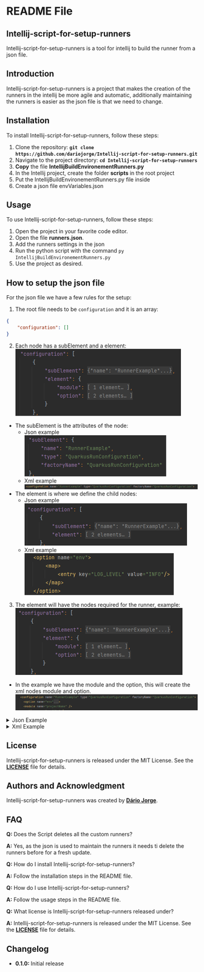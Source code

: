 # **README File**

## **Intellij-script-for-setup-runners**

Intellij-script-for-setup-runners is a tool for intellij to build the runner from a json file.

## **Introduction**

Intellij-script-for-setup-runners is a project that makes the creation of the runners in the intellij be more agile and automatic, additionally maintaining the runners is easier as the json file is that we need to change.

## **Installation**

To install Intellij-script-for-setup-runners, follow these steps:

1. Clone the repository: **`git clone https://github.com/dariojorge/Intellij-script-for-setup-runners.git`**
2. Navigate to the project directory: **`cd Intellij-script-for-setup-runners`**
3. **Copy** the file **IntellijBuildEnvironementRunners.py**
4. In the Intellij project, create the folder **scripts** in the root project
5. Put the IntellijBuildEnvironementRunners.py file inside
6. Create a json file envVariables.json

## **Usage**

To use Intellij-script-for-setup-runners, follow these steps:

1. Open the project in your favorite code editor.
2. Open the file **runners.json**.
3. Add the runners settings in the json
4. Run the python script with the command `py IntellijBuildEnvironementRunners.py`
5. Use the project as desired.

## **How to setup the json file**

For the json file we have a few rules for the setup:

1. The root file needs to be `configuration` and it is an array:
```Json
{
    "configuration": []
}
```

2. Each node has a subElement and a element:    
![SubElement and element](node-child.png)

- The subElement is the attributes of the node:
    - Json example  
    ![Child Node Examples](node-sub-element-json.png)
    - Xml example
    ![Child Node Examples](node-sub-element-xml.png)
- The element is where we define the child nodes:
    - Json example   
    ![Child Node Json](node-child-json.png)
    - Xml example  
    ![Child Node Xml](node-child-xml.png)
3. The element will have the nodes required for the runner, example:
    ![Element Nodes](element-nodes.png)
- In the example we have the module and the option, this will create the xml nodes module and option.
    ![Created Nodes](created-nodes.png)

<details>

<summary>Json Example</summary>

```Json
{
    "configuration": [
        {
            "subElement": {
                "name": "RunnerExample",
                "type": "QuarkusRunConfiguration",
                "factoryName": "QuarkusRunConfiguration"
            },
            "element": {
                "module": {
                    "subElement": {
                        "name": "module name"
                    }
                },
                "option": [
                    {
                        "subElement": {
                            "name": "env"
                        },
                        "element": {
                            "map": {
                                "element": {
                                    "entry": {
                                        "subElement": {
                                            "key": "LOG_LEVEL",
                                            "value": "INFO"
                                        }
                                    }
                                }
                            }
                        }
                    },
                    {
                        "subElement": {
                            "name": "profile"
                        }
                    }
                ]
            }
        }
    ]
}
```

</details>
<details>

<summary>Xml Example</summary>

```Xml
<configuration name="RunnerExample" type="QuarkusRunConfiguration" factoryName="QuarkusRunConfiguration">
    <option name="env">
        <map>
            <entry key="LOG_LEVEL" value="INFO" />
        </map>
    </option>
    <module name="module name" />
    <option name="profile" />
    <method v="2" />
</configuration>
```

</details>

## **License**

Intellij-script-for-setup-runners is released under the MIT License. See the **[LICENSE](https://www.blackbox.ai/share/LICENSE)** file for details.

## **Authors and Acknowledgment**

Intellij-script-for-setup-runners was created by **[Dário Jorge](https://github.com/dariojorge)**.

## **FAQ**

**Q:** Does the Script deletes all the custom runners?

**A:** Yes, as the json is used to maintain the runners it needs ti delete the runners before for a fresh update.

**Q:** How do I install Intellij-script-for-setup-runners?

**A:** Follow the installation steps in the README file.

**Q:** How do I use Intellij-script-for-setup-runners?

**A:** Follow the usage steps in the README file.

**Q:** What license is Intellij-script-for-setup-runners released under?

**A:** Intellij-script-for-setup-runners is released under the MIT License. See the **[LICENSE](https://www.blackbox.ai/share/LICENSE)** file for details.

## **Changelog**

- **0.1.0:** Initial release